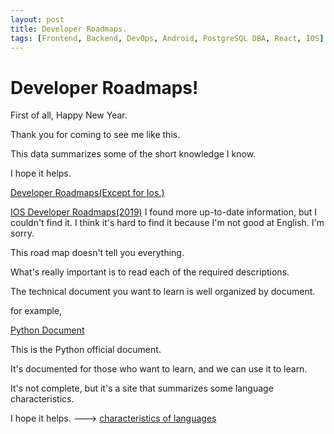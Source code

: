 ```yaml
---
layout: post
title: Developer Roadmaps.
tags: [Frontend, Backend, DevOps, Android, PostgreSQL DBA, React, IOS]
---
```


# Developer Roadmaps!

First of all, Happy New Year.

Thank you for coming to see me like this.

This data summarizes some of the short knowledge I know.

I hope it helps.

<a href="https://roadmap.sh/">Developer Roadmaps(Except for Ios.)</a>

<a href="https://github.com/godrm/mobile-developer-roadmap">IOS Developer Roadmaps(2019)</a>
I found more up-to-date information, but I couldn't find it. I think it's hard to find it because I'm not good at English. I'm sorry.

This road map doesn't tell you everything.

What's really important is to read each of the required descriptions.

The technical document you want to learn is well organized by document.

for example,

<a href=https://wiki.python.org/moin/BeginnersGuide>Python Document</a>

This is the Python official document.

It's documented for those who want to learn, and we can use it to learn.

It's not complete, but it's a site that summarizes some language characteristics.

I hope it helps. ---> <a href=https://www.eligo.co.uk/blog/2017/03/how-to-choose-a-programming-language-thats-right-for-you>characteristics of languages</a>
